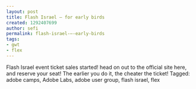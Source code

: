 ```yaml
---
layout: post
title: Flash Israel – for early birds
created: 1292407699
author: sefi
permalink: flash-israel-–-early-birds
tags:
- gwt
- flex
---
```

Flash Israel event ticket sales started! head on out to the official site here, and reserve your seat! The earlier you do it, the cheater the ticket! Tagged: adobe camps, Adobe Labs, adobe user group, flash israel, flex<img alt="" border="0" src="http://stats.wordpress.com/b.gif?host=flexblackbelt.wordpress.com&blog=5633522&post=454&subd=flexblackbelt&ref=&feed=1" width="1" height="1" />
